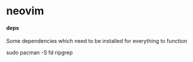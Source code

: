 # neovim

#### deps
Some dependencies which need to be installed for everything to function

sudo pacman -S fd ripgrep
